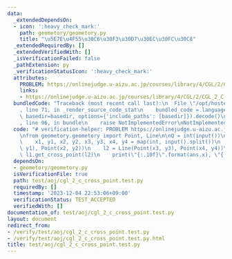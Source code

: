 ```yaml
---
data:
  _extendedDependsOn:
  - icon: ':heavy_check_mark:'
    path: geometory/geometory.py
    title: "\u5E7E\u4F55\u30C6\u30F3\u30D7\u30EC\u30FC\u30C8"
  _extendedRequiredBy: []
  _extendedVerifiedWith: []
  _isVerificationFailed: false
  _pathExtension: py
  _verificationStatusIcon: ':heavy_check_mark:'
  attributes:
    PROBLEM: https://onlinejudge.u-aizu.ac.jp/courses/library/4/CGL/2/CGL_2_C
    links:
    - https://onlinejudge.u-aizu.ac.jp/courses/library/4/CGL/2/CGL_2_C
  bundledCode: "Traceback (most recent call last):\n  File \"/opt/hostedtoolcache/PyPy/3.10.13/x64/lib/pypy3.10/site-packages/onlinejudge_verify/documentation/build.py\"\
    , line 71, in _render_source_code_stat\n    bundled_code = language.bundle(stat.path,\
    \ basedir=basedir, options={'include_paths': [basedir]}).decode()\n  File \"/opt/hostedtoolcache/PyPy/3.10.13/x64/lib/pypy3.10/site-packages/onlinejudge_verify/languages/python.py\"\
    , line 96, in bundle\n    raise NotImplementedError\nNotImplementedError\n"
  code: "# verification-helper: PROBLEM https://onlinejudge.u-aizu.ac.jp/courses/library/4/CGL/2/CGL_2_C\n\
    \nfrom geometory.geometory import Point, Line\n\nQ = int(input())\nfor _ in range(Q):\n\
    \    x1, y1, x2, y2, x3, y3, x4, y4 = map(int, input().split())\n    l1 = Line(Point(x1,\
    \ y1), Point(x2, y2))\n    l2 = Line(Point(x3, y3), Point(x4, y4))\n    ans =\
    \ l1.get_cross_point(l2)\n    print(\"{:.10f}\".format(ans.x), \"{:.10f}\".format(ans.y))\n"
  dependsOn:
  - geometory/geometory.py
  isVerificationFile: true
  path: test/aoj/cgl_2_c_cross_point.test.py
  requiredBy: []
  timestamp: '2023-12-04 22:53:06+09:00'
  verificationStatus: TEST_ACCEPTED
  verifiedWith: []
documentation_of: test/aoj/cgl_2_c_cross_point.test.py
layout: document
redirect_from:
- /verify/test/aoj/cgl_2_c_cross_point.test.py
- /verify/test/aoj/cgl_2_c_cross_point.test.py.html
title: test/aoj/cgl_2_c_cross_point.test.py
---
```

